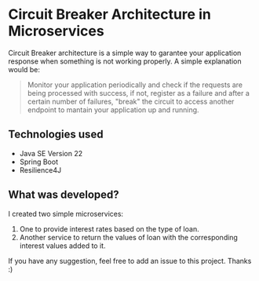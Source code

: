# Circuit Breaker Architecture in Microservices
Circuit Breaker architecture is a simple way to garantee your application response when something is not working properly. A simple explanation would be:
> Monitor your application periodically and check if the requests are being processed with success, if not, register as a failure and after a certain number of failures, "break" the circuit to access another endpoint to mantain your application up and running.

## Technologies used
* Java SE Version 22
* Spring Boot
* Resilience4J

## What was developed?
I created two simple microservices:
1. One to provide interest rates based on the type of loan.
2. Another service to return the values of loan with the corresponding interest values added to it.

If you have any suggestion, feel free to add an issue to this project.
Thanks :)
